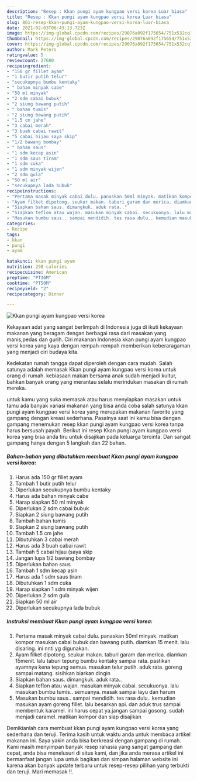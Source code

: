 ```yaml
---
description: "Resep : Kkan pungi ayam kungpao versi korea Luar biasa"
title: "Resep : Kkan pungi ayam kungpao versi korea Luar biasa"
slug: 861-resep-kkan-pungi-ayam-kungpao-versi-korea-luar-biasa
date: 2021-02-03T06:43:13.723Z
image: https://img-global.cpcdn.com/recipes/29076a092f175654/751x532cq70/kkan-pungi-ayam-kungpao-versi-korea-foto-resep-utama.jpg
thumbnail: https://img-global.cpcdn.com/recipes/29076a092f175654/751x532cq70/kkan-pungi-ayam-kungpao-versi-korea-foto-resep-utama.jpg
cover: https://img-global.cpcdn.com/recipes/29076a092f175654/751x532cq70/kkan-pungi-ayam-kungpao-versi-korea-foto-resep-utama.jpg
author: Mark Peters
ratingvalue: 5
reviewcount: 27680
recipeingredient:
- "150 gr fillet ayam"
- "1 butir putih telur"
- "secukupnya bumbu kentaky"
- " bahan minyak cabe"
- "50 ml minyak"
- "2 sdm cabai bubuk"
- "2 siung bawang putih"
- " bahan tumis"
- "2 siung bawang putih"
- "1.5 cm jahe"
- "3 cabai merah"
- "3 buah cabai rawit"
- "5 cabai hijau saya skip"
- "1/2 bawang bombay"
- " bahan saus"
- "1 sdm kecap asin"
- "1 sdm saus tiram"
- "1 sdm cuka"
- "1 sdm minyak wijen"
- "2 sdm gula"
- "50 ml air"
- "secukupnya lada bubuk"
recipeinstructions:
- "Pertama masak minyak cabai dulu. panaskan 50ml minyak. matikan kompor masukan cabai bubuk dan bawang putih. diamkan 15 menit. lalu disaring. ini nnti yg digunakan."
- "Ayam filket dipotong. seukur makan. taburi garam dan merica. diamkan 15menit. lalu taburi tepung bumbu kentaky sampai rata. pastikan ayamnya kena tepung semua. masukan telur putih. aduk rata. goreng sampai matang. sisihkan biarkan dingin"
- "Siapkan bahan saus. dimangkuk. aduk rata.."
- "Siapkan teflon atau wajan. masukan minyak cabai. secukuonya. lalu masukan bumbu tumis.. semuanya. masak sampai layu dan harum"
- "Masukan bumbu saus.. sampai mendidih. tes rasa dulu.. kemudian masukan ayam goreng fillet. lalu besarkan api. dan aduk trus sampai membentuk karamel. ini harus cepat ya.jangan sampai gosong. sudah menjadi caramel. matikan kompor dan siap disajikan"
categories:
- Recipe
tags:
- kkan
- pungi
- ayam

katakunci: kkan pungi ayam 
nutrition: 298 calories
recipecuisine: American
preptime: "PT36M"
cooktime: "PT50M"
recipeyield: "2"
recipecategory: Dinner

---
```



![Kkan pungi ayam kungpao versi korea](https://img-global.cpcdn.com/recipes/29076a092f175654/751x532cq70/kkan-pungi-ayam-kungpao-versi-korea-foto-resep-utama.jpg)

Kekayaan adat yang sangat berlimpah di Indonesia juga di ikuti kekayaan makanan yang beragam dengan berbagai rasa dari masakan yang manis,pedas dan gurih. Ciri makanan Indonesia kkan pungi ayam kungpao versi korea yang kaya dengan rempah-rempah memberikan keberaragaman yang menjadi ciri budaya kita.




Kedekatan rumah tangga dapat diperoleh dengan cara mudah. Salah satunya adalah memasak Kkan pungi ayam kungpao versi korea untuk orang di rumah. kebiasaan makan bersama anak sudah menjadi kultur, bahkan banyak orang yang merantau selalu merindukan masakan di rumah mereka.

untuk kamu yang suka memasak atau harus menyiapkan masakan untuk tamu ada banyak variasi makanan yang bisa anda coba salah satunya kkan pungi ayam kungpao versi korea yang merupakan makanan favorite yang gampang dengan kreasi sederhana. Pasalnya saat ini kamu bisa dengan gampang menemukan resep kkan pungi ayam kungpao versi korea tanpa harus bersusah payah.
Berikut ini resep Kkan pungi ayam kungpao versi korea yang bisa anda tiru untuk disajikan pada keluarga tercinta. Dan sangat gampang hanya dengan 5 langkah dan 22 bahan.


<!--inarticleads1-->

##### Bahan-bahan yang dibutuhkan membuat Kkan pungi ayam kungpao versi korea:

1. Harus ada 150 gr fillet ayam
1. Tambah 1 butir putih telur
1. Diperlukan secukupnya bumbu kentaky
1. Harus ada  bahan minyak cabe
1. Harap siapkan 50 ml minyak
1. Diperlukan 2 sdm cabai bubuk
1. Siapkan 2 siung bawang putih
1. Tambah  bahan tumis
1. Siapkan 2 siung bawang putih
1. Tambah 1.5 cm jahe
1. Dibutuhkan 3 cabai merah
1. Harus ada 3 buah cabai rawit
1. Tambah 5 cabai hijau (saya skip
1. Jangan lupa 1/2 bawang bombay
1. Diperlukan  bahan saus
1. Tambah 1 sdm kecap asin
1. Harus ada 1 sdm saus tiram
1. Dibutuhkan 1 sdm cuka
1. Harap siapkan 1 sdm minyak wijen
1. Diperlukan 2 sdm gula
1. Siapkan 50 ml air
1. Diperlukan secukupnya lada bubuk




<!--inarticleads2-->

##### Instruksi membuat  Kkan pungi ayam kungpao versi korea:

1. Pertama masak minyak cabai dulu. panaskan 50ml minyak. matikan kompor masukan cabai bubuk dan bawang putih. diamkan 15 menit. lalu disaring. ini nnti yg digunakan.
1. Ayam filket dipotong. seukur makan. taburi garam dan merica. diamkan 15menit. lalu taburi tepung bumbu kentaky sampai rata. pastikan ayamnya kena tepung semua. masukan telur putih. aduk rata. goreng sampai matang. sisihkan biarkan dingin
1. Siapkan bahan saus. dimangkuk. aduk rata..
1. Siapkan teflon atau wajan. masukan minyak cabai. secukuonya. lalu masukan bumbu tumis.. semuanya. masak sampai layu dan harum
1. Masukan bumbu saus.. sampai mendidih. tes rasa dulu.. kemudian masukan ayam goreng fillet. lalu besarkan api. dan aduk trus sampai membentuk karamel. ini harus cepat ya.jangan sampai gosong. sudah menjadi caramel. matikan kompor dan siap disajikan




Demikianlah cara membuat kkan pungi ayam kungpao versi korea yang sederhana dan teruji. Terima kasih untuk waktu anda untuk membaca artikel makanan ini. Saya yakin anda bisa berkreasi dengan gampang di rumah. Kami masih menyimpan banyak resep rahasia yang sangat gampang dan cepat, anda bisa menelusuri di situs kami, dan jika anda merasa artikel ini bermanfaat jangan lupa untuk bagikan dan simpan halaman website ini karena akan banyak update terbaru untuk resep-resep pilihan yang terbukti dan teruji. Mari memasak !!. 
